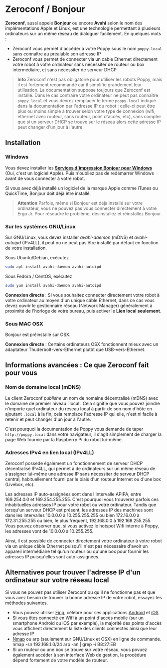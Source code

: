 # Zeroconf / Bonjour

**Zeroconf**, aussi appelé **Bonjour** ou encore **Avahi** selon le nom des implémentations Apple et Linux, est une technologie permettant à plusieurs ordinateurs sur un même réseau de dialoguer facilement. En quelques mots :

* Zeroconf vous permet d'accéder à votre Poppy sous le nom `poppy.local` sans connaître au préalable son adresse IP
* Zeroconf vous permet de connecter via un cable Ethernet directement votre robot à votre ordinateur sans nécessiter de routeur ou box intermédiaire, et sans nécessiter de serveur DHCP

> **Info** Zeroconf n'est pas obligatoire pour utiliser les robots Poppy, mais il est fortement recommandé car il simplifie grandement leur utilisation. La documentation suppose toujours que Zeroconf est installé. Dans le cas contraire votre ordinateur ne peut pas connaître `poppy.local` et vous devrez remplacer le terme `poppy.local` indiqué dans la documentation par l'adresse IP du robot : celle-ci peut être plus ou moins simple à trouver selon votre type de connexion (wifi, ethernet avec routeur, sans routeur, point d'accès, etc), sans compter que si un serveur DHCP se trouve sur le réseau alors cette adresse IP peut changer d'un jour à l'autre.

## Installation
### Windows

Vous devez installer les **[Services d'impression Bonjour pour Windows](https://support.apple.com/kb/DL999)** (Oui, c'est un logiciel Apple). Puis n'oubliez pas de redémarrer Windows avant de vous connecter à votre robot.

Si vous avez déjà installé un logiciel de la marque Apple comme iTunes ou QuickTime, Bonjour doit déjà être installé.

> **Attention** Parfois, même si Bonjour est déjà installé sur votre ordinateur, vous ne pouvez pas vous connecter directement à votre Ergo Jr. Pour résoudre le problème, désinstallez et réinstallez Bonjour.

### Sur les systèmes GNU/Linux

Sur GNU/Linux, vous devez installer *avahi-daemon* (mDNS) et *avahi-autoipd* (IPv4LL), il peut ou ne peut pas être installé par défaut en fonction de votre installation.

Sous Ubuntu/Debian, exécutez

```bash
sudo apt install avahi-daemon avahi-autoipd
```

Sous Fedora / CentOS, exécutez

```bash
sudo yum install avahi-daemon avahi-autoipd
```

**Connexion directe** : SI vous souhaitez connecter directement votre robot à votre ordinateur au moyen d'un unique câble Ethernet, dans ce cas vous devez ouvrir le gestionnaire réseau (Network Manager) généralement à proximité de l'horloge de votre bureau, puis activer le **Lien local seulement**.

### Sous MAC OSX

Bonjour est préinstallé sur OSX. 

**Connexion directe** : Certains ordinateurs OSX fonctionnent mieux avec un adaptateur Thuderbolt-vers-Ethernet plutôt que USB-vers-Ethernet.

## Informations avancées : Ce que Zeroconf fait pour vous
### Nom de domaine local (mDNS)

Le client Zeroconf *publishe* un nom de nomaine décentralisé (mDNS) avec le domaine de premier niveau '.local'. Cela signifie que vous pouvez joindre n'importe quel ordinateur du réseau local à partir de son nom d'hôte en ajoutant `.local` à la fin, cela remplace l'adresse IP qui elle, n'est ni facile à retenir et peut changer d'un jour à l'autre. 
  
C'est pourquoi la documentation de Poppy vous demande de taper `http://poppy.local` dans votre navigateur, il s'agit simplement de charger la page Web fournie par la Raspberry Pi du robot lui-même.

### Adresses IPv4 en lien local (IPv4LL)
Zeroconf possède également un fonctionnement de serveur DHCP décentralisé IPv4LL, qui permet à de ordinateurs sur un même réseau de s'assigner lui-même une adresse IP sans nécessiter de serveur DHCP central, habituellement fourni par le biais d'un routeur Internet ou d'une box (Livebox, etc).

Les adresses IP auto-assignées sont dans l'intervalle APIPA, entre 169.254.0.0 et 169.254.255.255. C'est pourquoi vous trouverez parfois ces inhabituelles adresses IP pour votre robot ou votre ordinateur. Tandis que lorsqu'un serveur DHCP est présent, les adresses IP des machines sont dans les intervalles 10.0.0.0 à 10.255.255.255 ou bien 172.16.0.0 à 172.31.255.255 ou bien, le plus fréquent, 192.168.0.0 à 192.168.255.255. Vous pouvez observer que, si vous activez le hotspot Wifi interne à Poppy, les adresses vont de 10.0.0.0 à 10.255.255.

Ainsi, il est possible de connecter directement votre ordinateur à votre robot via un unique câble Ethernet puisqu'il n'est pas nécessaire d'avoir un appareil intermédiaire tel qu'un routeur ou qu'une box pour fournir les adresses IP puisqu'elles sont auto-assignées.

## Alternatives pour trouver l'adresse IP d'un ordinateur sur votre réseau local

Si vous ne pouvez pas utiliser Zeroconf ou qu'il ne fonctionne pas et que vous avez besoin de trouver la bonne adresse IP de votre robot, essayez les méthodes suivantes.

* Vous pouvez utiliser [Fing](https://www.fingbox.com/download), célèbre pour ses applications [Android](https://play.google.com/store/apps/details?id=com.overlook.android.fing) et [iOS](https://itunes.apple.com/fr/app/fing-network-scanner/id430921107?mt=8)
* Si vous êtes connecté en Wifi à un point d'accès mobile (sur un smartphone Android ou iOS par exemple), la majorité des points d'accès vous affichent directement la liste des clients connectés ainsi que leur adresse IP
* [Nmap](https://nmap.org/book/man-host-discovery.html) ou arp (seulement sur GNU/Linux et OSX) en ligne de commande. 
        nmap -sn 192.168.1.0/24
        arp -an | grep -i B8:27:EB
* Si un routeur ou une box se trouve sur votre réseau, vous povuez également accéder à son interface Web de gestion, la procédure dépend fortement de votre modèle de routeur.

<!-- TODO: talk about poppy-discover -->